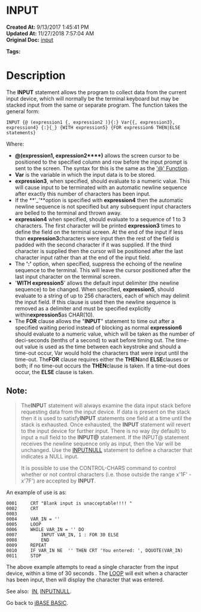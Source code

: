 # INPUT

**Created At:** 9/13/2017 1:45:41 PM  
**Updated At:** 11/27/2018 7:57:04 AM  
**Original Doc:** [input](https://docs.jbase.com/36868-jbase-basic/input)  

**Tags:**
<badge text='external input' vertical='middle' />

# Description

The **INPUT** statement allows the program to collect data from the current input device, which will normally be the terminal keyboard but may be stacked input from the same or separate program. The function takes the general form:

```
INPUT {@ (expression1 {, expression2 )}{:} Var{{, expression3}, expression4} {:}{_} {WITH expression5} {FOR expression6 THEN|ELSE statements}
```



Where:

- [**@**](/36868-jbase-basic/263499-the-function)**(expression1, expression2****)** allows the screen cursor to be positioned to the specified column and row before the input prompt is sent to the screen. The syntax for this is the same as the ['@' Function](/36868-jbase-basic/263499-the-function)‍.
- **Var** is the variable in which the input data is to be stored.
- **expression3**, when specified, should evaluate to a numeric value. This will cause input to be terminated with an automatic newline sequence after exactly this number of characters has been input.
- If the **'\_'**option is specified with **expression4** then the automatic newline sequence is not specified but any subsequent input characters are belled to the terminal and thrown away.
- **expression4** when specified, should evaluate to a sequence of 1 to 3 characters. The first character will be printed **expression3** times to define the field on the terminal screen. At the end of the input if less than **expression3**characters were input then the rest of the field is padded with the second character if it was supplied. If the third character is supplied then the cursor will be positioned after the last character input rather than at the end of the input field.
- The **':'** option, when specified, suppress the echoing of the newline sequence to the terminal. This will leave the cursor positioned after the last input character on the terminal screen.
- '**WITH expression5**' allows the default input delimiter (the newline sequence) to be changed. When specified, **expression5**, should evaluate to a string of up to 256 characters, each of which may delimit the input field. If this clause is used then the newline sequence is removed as a delimiter and must be specified explicitly within**expression5**as CHAR(10).
- The **FOR** clause allows the "**INPUT**" statement to time out after a specified waiting period instead of blocking as normal **expression6** should evaluate to a numeric value, which will be taken as the number of deci-seconds (tenths of a second) to wait before timing out. The time-out value is used as the time between each keystroke and should a time-out occur, Var would hold the characters that were input until the time-out. The**FOR** clause requires either the **THEN**and **ELSE**clauses or both; if no time-out occurs the **THEN**clause is taken. If a time-out does occur, the **ELSE** clause is taken.


## Note:


> The**INPU**T statement will always examine the data input stack before requesting data from the input device. If data is present on the stack then it is used to satisfy**INPUT** statements one field at a time until the stack is exhausted. Once exhausted, the **INPUT** statement will revert to the input device for further input. There is no way (by default) to input a null field to the **INPUT@** statement. If the INPUT@ statement receives the newline sequence only as input, then the Var will be unchanged. Use the [INPUTNULL](276287-inputnull) statement to define a character that indicates a NULL input.
> 
> It is possible to use the CONTROL-CHARS command to control whether or not control characters (i.e. those outside the range x'1F' - x'7F') are accepted by **INPUT**.


An example of use is as:

```
0001     CRT "Blank input is unacceptable!!!! "
0002     CRT
0003
0004     VAR_IN = ''
0005     LOOP
0006     WHILE VAR_IN = '' DO
0007         INPUT VAR_IN, 1 : FOR 30 ELSE
0008         END
0009     REPEAT
0010     IF VAR_IN NE  '' THEN CRT 'You entered: ', DQUOTE(VAR_IN)
0011     STOP
```

The above example attempts to read a single character from the input device, within a time of 30 seconds . The [LOOP](276941-loop) will exit when a character has been input, then will display the character that was entered.



See also:  [IN](in), [INPUTNULL](276287-inputnull).

Go back to [jBASE BASIC](263498-jbase-basic).
